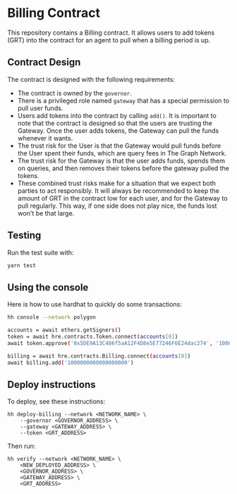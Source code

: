 # Billing Contract

This repository contains a Billing contract. It allows users to add tokens (GRT) into the contract for an agent to pull when
a billing period is up.

## Contract Design

The contract is designed with the following requirements:

- The contract is owned by the `governor`.
- There is a privileged role named `gateway` that has a special permission to pull user funds.
- Users add tokens into the contract by calling `add()`. It is important to note that the contract
  is designed so that the users are trusting the Gateway. Once the user adds tokens, the Gateway can
  pull the funds whenever it wants.
- The trust risk for the User is that the Gateway would pull funds before the User spent their funds, which are query fees in The Graph Network.
- The trust risk for the Gateway is that the user adds funds, spends them on queries, and then
  removes their tokens before the gateway pulled the tokens.
- These combined trust risks make for a situation that we expect both parties to act responsibly.
  It will always be recommended to keep the amount of GRT in the contract low for each user, and for
  the Gateway to pull regularly. This way, if one side does not play nice, the funds lost won't be
  that large.

## Testing

Run the test suite with:

```bash
yarn test
```

## Using the console

Here is how to use hardhat to quickly do some transactions:

```bash
hh console --network polygon

accounts = await ethers.getSigners()
token = await hre.contracts.Token.connect(accounts[0])
await token.approve('0x5DE9A13C486f5aA12F4D8e5E77246F6E24dac274', '1000000000000000000000')

billing = await hre.contracts.Billing.connect(accounts[0])
await billing.add('1000000000000000000')
```

## Deploy instructions

To deploy, see these instructions:

```
hh deploy-billing --network <NETWORK_NAME> \
    --governor <GOVERNOR_ADDRESS> \
    --gateway <GATEWAY_ADDRESS> \
    --token <GRT_ADDRESS>
```

Then run:

```
hh verify --network <NETWORK_NAME> \
    <NEW_DEPLOYED_ADDRESS> \
    <GOVERNOR_ADDRESS> \
    <GATEWAY_ADDRESS> \
    <GRT_ADDRESS>
```
